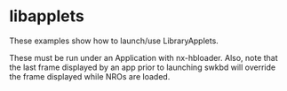 # libapplets

These examples show how to launch/use LibraryApplets.

These must be run under an Application with nx-hbloader. Also, note that the last frame displayed by an app prior to launching swkbd will override the frame displayed while NROs are loaded.

